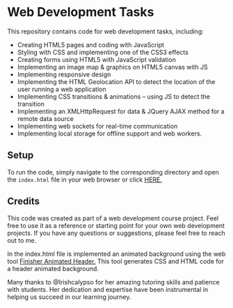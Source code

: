 # Web Development Tasks

This repository contains code for web development tasks, including:

- Creating HTML5 pages and coding with JavaScript
- Styling with CSS and implementing one of the CSS3 effects
- Creating forms using HTML5 with JavaScript validation
- Implementing an image map & graphics on HTML5 canvas with JS
- Implementing responsive design
- Implementing the HTML Geolocation API to detect the location of the user running a web application
- Implementing CSS transitions & animations – using JS to detect the transition
- Implementing an XMLHttpRequest for data & JQuery AJAX method for a remote data source
- Implementing web sockets for real-time communication
- Implementing local storage for offline support and web workers.



## Setup

To run the code, simply navigate to the corresponding directory and open the `index.html` file in your web browser or click <a href="https://alenkrga.github.io/portfoliotask/" target="_blank">HERE.</a>


## Credits

This code was created as part of a web development course project. Feel free to use it as a reference or starting point for your own web development projects. If you have any questions or suggestions, please feel free to reach out to me.

In the index.html file is implemented an animated background using the web tool  [Finisher Animated Header.](https://finisher.co/lab/header/ "Finisher Animated Header.") This tool generates CSS and HTML code for a header animated background.

Many thanks to @Irishcalypso for her amazing tutoring skills and patience with students. Her dedication and expertise have been instrumental in helping us succeed in our learning journey.
